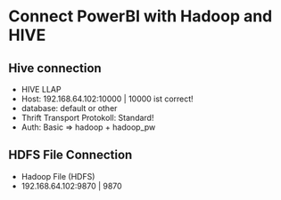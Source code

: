 # Connect PowerBI with Hadoop and HIVE

## Hive connection

- HIVE LLAP
- Host: 192.168.64.102:10000 | 10000 ist correct!
- database: default or other
- Thrift Transport Protokoll: Standard!
- Auth: Basic => hadoop + hadoop_pw


## HDFS File Connection

- Hadoop File (HDFS)
- 192.168.64.102:9870 | 9870